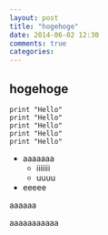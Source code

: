 ```yaml
---
layout: post
title: "hogehoge"
date: 2014-06-02 12:30
comments: true
categories:
---
```

## hogehoge

```
print "Hello"
print "Hello"
print "Hello"
print "Hello"
print "Hello"
```

* aaaaaaa
  * iiiiiii
  * uuuu
* eeeee

aaaaaa

 aaaaaaaaaaa
